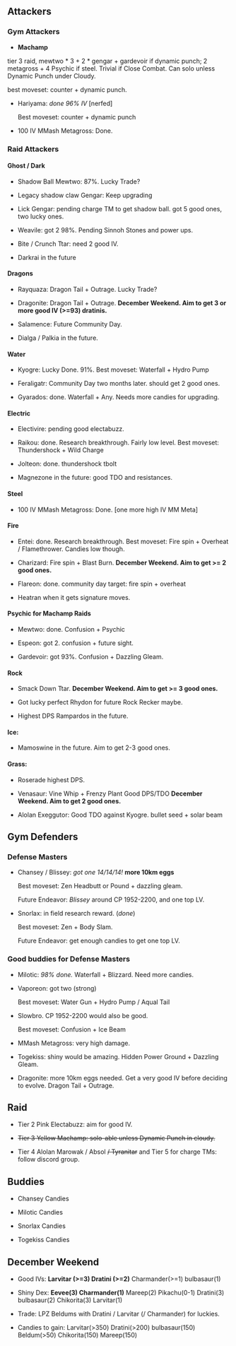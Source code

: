## Attackers

### Gym Attackers

* **Machamp**

 tier 3 raid,  mewtwo * 3 + 2 * gengar + gardevoir if dynamic punch; 2 metagross + 4 Psychic if steel. Trivial if Close Combat. Can solo unless Dynamic Punch under Cloudy.
  
  best moveset: counter + dynamic punch.

* Hariyama: *done 96% IV* [nerfed]

  Best moveset: counter + dynamic punch

* 100 IV MMash Metagross: Done.

### Raid Attackers

#### Ghost / Dark

* Shadow Ball Mewtwo: 87%. Lucky Trade?

* Legacy shadow claw Gengar: Keep upgrading

* Lick Gengar: pending charge TM to get shadow ball. got 5 good ones, two lucky ones.

* Weavile: got 2 98%. Pending Sinnoh Stones and power ups.

* Bite / Crunch Ttar: need 2 good IV.

* Darkrai in the future

#### Dragons

* Rayquaza: Dragon Tail + Outrage. Lucky Trade?

* Dragonite: Dragon Tail + Outrage. **December Weekend. Aim to get 3 or more good IV (>=93) dratinis.**

* Salamence: Future Community Day.

* Dialga / Palkia in the future.

#### Water

* Kyogre: Lucky Done. 91%. Best moveset: Waterfall + Hydro Pump

* Feraligatr: Community Day two months later. should get 2 good ones.

* Gyarados: done. Waterfall + Any. Needs more candies for upgrading.

#### Electric

* Electivire: pending good electabuzz.

* Raikou: done. Research breakthrough. Fairly low level. Best moveset: Thundershock + Wild Charge

* Jolteon: done. thundershock tbolt

* Magnezone in the future: good TDO and resistances.

#### Steel

* 100 IV MMash Metagross: Done. [one more high IV MM Meta]


#### Fire

* Entei: done. Research breakthrough. Best moveset: Fire spin + Overheat / Flamethrower. Candies low though.

* Charizard: Fire spin + Blast Burn. **December Weekend. Aim to get >= 2 good ones.**

* Flareon: done. community day target: fire spin + overheat 

* Heatran when it gets signature moves.
 

#### Psychic for Machamp Raids

* Mewtwo: done. Confusion + Psychic

* Espeon: got 2. confusion + future sight.

* Gardevoir: got 93%. Confusion + Dazzling Gleam.


#### Rock

* Smack Down Ttar. **December Weekend. Aim to get >= 3 good ones.**

* Got lucky perfect Rhydon for future Rock Recker maybe.

* Highest DPS Rampardos in the future.

#### Ice:

* Mamoswine in the future. Aim to get 2-3 good ones.

#### Grass:

* Roserade highest DPS.

* Venasaur: Vine Whip + Frenzy Plant Good DPS/TDO **December Weekend. Aim to get 2 good ones.**

* Alolan Exeggutor: Good TDO against Kyogre. bullet seed + solar beam

## Gym Defenders

### Defense Masters

* Chansey / Blissey: *got one 14/14/14!* **more 10km eggs**
  
  Best moveset: Zen Headbutt or Pound + dazzling gleam.
  
  Future Endeavor: *Blissey* around CP 1952-2200, and one top LV.

* Snorlax: in field research reward. (*done*)

  Best moveset: Zen + Body Slam.
  
  Future Endeavor: get enough candies to get one top LV.

### Good buddies for Defense Masters
  
* Milotic: *98% done.* Waterfall + Blizzard. Need more candies.

* Vaporeon: got two (strong)
  
  Best moveset: Water Gun + Hydro Pump / Aqual Tail
  
* Slowbro. CP 1952-2200 would also be good.

  Best moveset: Confusion + Ice Beam

* MMash Metagross: very high damage.

* Togekiss: shiny would be amazing. Hidden Power Ground + Dazzling Gleam.

* Dragonite: more 10km eggs needed. Get a very good IV before deciding to evolve. Dragon Tail + Outrage.
  
## Raid

* Tier 2 Pink Electabuzz: aim for good IV.

* ~~Tier 3 Yellow Machamp: solo-able unless Dynamic Punch in cloudy.~~

* Tier 4 Alolan Marowak / Absol ~~/ Tyranitar~~ and Tier 5 for charge TMs: follow discord group.

## Buddies

* Chansey Candies

* Milotic Candies

* Snorlax Candies

* Togekiss Candies

## December Weekend

* Good IVs: **Larvitar (>=3) Dratini (>=2)** Charmander(>=1) bulbasaur(1)

* Shiny Dex: 
**Eevee(3)
Charmander(1)** 
Mareep(2)
Pikachu(0-1)
Dratini(3)
bulbasaur(2)
Chikorita(3)
Larvitar(1)

* Trade: LPZ Beldums with Dratini / Larvitar (/ Charmander) for luckies. 

* Candies to gain: Larvitar(>350) Dratini(>200) bulbasaur(150) Beldum(>50) Chikorita(150) Mareep(150) 
